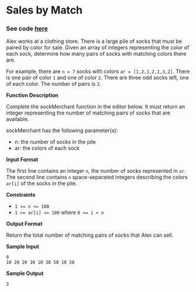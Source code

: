 # Sales by Match

### See code [here](./code.js)

Alex works at a clothing store. There is a large pile of socks that must be paired by color for sale. Given an array of integers representing the color of each sock, determine how many pairs of socks with matching colors there are.

For example, there are `n = 7` socks with colors `ar = [1,2,1,2,1,3,2]`. There is one pair of color `1` and one of color `2`. There are three odd socks left, one of each color. The number of pairs is `2`.

**Function Description**

Complete the sockMerchant function in the editor below. It must return an integer representing the number of matching pairs of socks that are available.

sockMerchant has the following parameter(s):

- n: the number of socks in the pile
- ar: the colors of each sock

**Input Format**

The first line contains an integer `n`, the number of socks represented in `ar`.
The second line contains `n` space-separated integers describing the colors `ar[i]` of the socks in the pile.

**Constraints**

- `1 <= n <= 100`
- `1 <= ar[i] <= 100` where `0 <= i < n` 


**Output Format**

Return the total number of matching pairs of socks that Alex can sell.

**Sample Input**
```
9
10 20 20 10 10 30 50 10 20
```
**Sample Output**
```
3
```